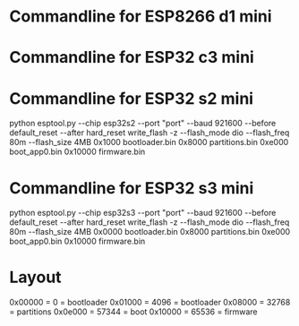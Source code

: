 
# Commandline for ESP8266 d1 mini

# Commandline for ESP32 c3 mini

# Commandline for ESP32 s2 mini

python esptool.py --chip esp32s2 --port "port" --baud 921600 --before default_reset --after hard_reset write_flash -z --flash_mode dio --flash_freq 80m --flash_size 4MB 0x1000 bootloader.bin 0x8000 partitions.bin 0xe000 boot_app0.bin 0x10000 firmware.bin

# Commandline for ESP32 s3 mini

python esptool.py --chip esp32s3 --port "port" --baud 921600 --before default_reset --after hard_reset write_flash -z --flash_mode dio --flash_freq 80m --flash_size 4MB 0x0000 bootloader.bin 0x8000 partitions.bin 0xe000 boot_app0.bin 0x10000 firmware.bin

# Layout

0x00000 = 0 = bootloader
0x01000 = 4096 = bootloader
0x08000 = 32768 = partitions
0x0e000 = 57344 = boot
0x10000 = 65536 = firmware
